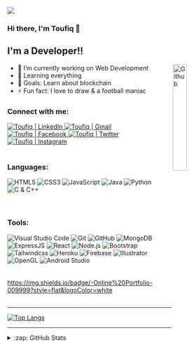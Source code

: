 ![](https://komarev.com/ghpvc/?username=Swoad-11&color=blueviolet)

### Hi there, I'm Toufiq 👋

## I'm a Developer!!

<img width="25%" align="right" alt="Github" src="https://i.pinimg.com/originals/80/7b/5c/807b5c4b02e765bb4930b7c66662ef4b.gif" />

- 🔭 I’m currently working on Web Development
- 🌱 Learning everything
- 🥅 Goals: Learn about blockchain
- ⚡ Fun fact: I love to draw & a football maniac

### Connect with me:

<div align="left">
<a href="https://www.linkedin.com/in/tis/">
<img alt="Toufiq | LinkedIn" src="https://img.shields.io/badge/-Linkedin-4682B4?style=flat&logo=linkedin&logoColor=white"/>
</a>
<a href="mailto:toufiq11swoad@gmail.com">
<img alt="Toufiq | Gmail" src="https://img.shields.io/badge/-Gmail-c14438?style=flat&logo=Gmail&logoColor=white"/>
</a>
<a href="https://www.facebook.com/ToufiqIslam11Swoad/" >
<img alt="Toufiq | Facebook" src="https://img.shields.io/badge/-Facebook-1E90FF?style=flat&logo=facebook&logoColor=white"/>
</a>
<a href="https://twitter.com/T11Swoad">
<img alt="Toufiq | Twitter" src="https://img.shields.io/badge/-Twitter-white?style=flat&logo=twitter&logoColor=4682B4"/>
</a>
<a href="https://www.instagram.com/___swoad.11/">
<img alt="Toufiq | Instagram" src="https://img.shields.io/badge/-Instagram-BA55D3?style=flat&logo=instagram&logoColor=white"/>
</a>
</div>

<br />

### Languages:

<div align="left">
<img alt="HTML5" src="https://img.shields.io/badge/-HTML5-E34F26?style=flat&logo=html5&logoColor=white" />
<img alt="CSS3" src="https://img.shields.io/badge/-CSS3-1572B6?style=flat&logo=css3&logoColor=white" />
<img alt="JavaScript" src="https://img.shields.io/badge/-JavaScript-eed718?style=flat&logo=javascript&logoColor=ffffff" />
<img alt="Java" src="http://img.shields.io/badge/-Java-F89820?style=flat&logo=java&logoColor=white" />
<img alt="Python" src="https://img.shields.io/badge/-Python-0066cc?style=flat&logo=python&logoColor=white" />
<img alt="C & C++" src="https://img.shields.io/badge/-C%20&%20C++-659ad2?style=flat&logo=c%2B%2B&logoColor=ffffff" />
</div>


<br />
<br />

### Tools:

<div align="left">
<img alt="Visual Studio Code" src="http://img.shields.io/badge/-VS%20Code-007ACC?style=flat&logo=visual%20studio%20code&logoColor=white" />
<img alt="Git" src="http://img.shields.io/badge/-Git-F1502F?style=flat&logo=git&logoColor=FFFFFF" />
<img alt="GitHub" src="http://img.shields.io/badge/-Github-000000?style=flat&logo=github&logoColor=FFFFFF" />
<img alt="MongoDB" src="https://img.shields.io/badge/-MongoDB-4DB33D?style=flat&logo=mongodb&logoColor=FFFFFF" />
<img alt="ExpressJS" src="https://img.shields.io/badge/-Express.js-787878?style=flat" />
<img alt="React" src="https://img.shields.io/badge/-React-00c8ff?style=flat&logo=react&logoColor=white" />
<img alt="Node.js" src="https://img.shields.io/badge/-Node.js-3C873A?style=flat&logo=Node.js&logoColor=white" />
<img alt="Bootstrap" src="https://img.shields.io/badge/-Bootstrap-563D7C?style=flat&logo=bootstrap&logoColor=white" />
<img alt="Tailwindcss" src="https://img.shields.io/badge/-Tailwind%20CSS-20B2AA?style=flat&logo=tailwindcss&logoColor=white" />
<img alt="Heroku" src="http://img.shields.io/badge/-Heroku-430098?style=flat&logo=heroku&logoColor=white" />
<img alt="Firebase" src="https://img.shields.io/badge/-Firebase-FFA611?style=flat&logo=firebase&logoColor=FFFFFF" />
<img alt="Illustrator" src="https://img.shields.io/badge/-Illustrator-FF8C00?style=flat&logo=adobeillustrator&logoColor=800000" />
<img alt="OpenGL" src="https://img.shields.io/badge/-OpenGL-5F9EA0?style=flat&logo=opengl&logoColor=white" />
<img alt="Android Studio" src="https://img.shields.io/badge/-Android%20Studio-90EE90?style=flat&logo=androidstudio&logoColor=white" />
</div>

<br />
<br />

<a href="https://toufiq11.netlify.app/">
https://img.shields.io/badge/-Online%20Portfolio-009999?style=flat&logoColor=white
</a>

<br />
<br />

---

[![Top Langs](https://github-readme-stats.vercel.app/api/top-langs/?username=anuraghazra&layout=compact)](https://github.com/Swoad-11/github-readme-stats)

---

<details>
  <summary>:zap: GitHub Stats</summary>

  <img   alt="Toufiq's GitHub Stats" src="https://github-readme-stats.vercel.app/api?username=Swoad-11&show_icons=true&theme=tokyonight"/>

</details>
